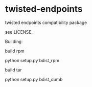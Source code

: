 twisted-endpoints
=================

twisted endpoints compatibility package

see LICENSE.

Building:

build rpm

python setup.py bdist_rpm

build tar

python setup.py bdist_dumb

